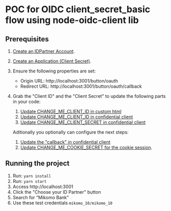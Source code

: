 # POC for OIDC client_secret_basic flow using node-oidc-client lib

## Prerequisites

1. [Create an IDPartner Account](https://console.idpartner.com).
1. [Create an Application (Client Secret)](https://docs.idpartner.com/documentation/relying-party-user-guide/registering-your-app#create-an-application).
1. Ensure the following properties are set:
   - Origin URL: http://localhost:3001/button/oauth
   - Redirect URL: http://localhost:3001/button/oauth/callback
1. Grab the "Client ID" and the "Client Secret" to update the following parts in your code:
   1. [Update CHANGE_ME_CLIENT_ID in custom html](./views/index.ejs)
   1. [Update CHANGE_ME_CLIENT_ID in confidential client](./routes/index.js)
   1. [Update CHANGE_ME_CLIENT_SECRET in confidential client](./routes/index.js)

   Aditionally you optionally can configure the next steps:
   1. [Update the "callback" in confidential client](./routes/index.js)
   1. [Update CHANGE_ME_COOKIE_SECRET for the cookie session](./app.js).

## Running the project

1. Run: `yarn install`
1. Run: `yarn start`
1. Access http://localhost:3001
1. Click the "Choose your ID Partner" button
1. Search for "Mikomo Bank"
1. Use these test credentials `mikomo_10/mikomo_10`
